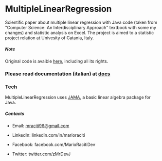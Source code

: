 # MultipleLinearRegression

Scientific  paper  about  multiple  linear  regression  with  Java  code  (taken  from  "Computer  Science:  An  Interdisciplinary  Approach"  textbook  with  some  my  changes) and statistic analysis on Excel. The project is aimed to a statistic project relation at Univesity of Catania, Italy.

##### Note

Original code is avaible [here], including all its rights.

### Please read documentation (italian) at [docs]

### Tech

MultipleLinearRegression uses [JAMA], a basic linear algebra package for Java.

##### Contacts

 - Email: mraciti96@gmail.com
 - LinkedIn: linkedin.com/in/marioraciti
 - Facebook: facebook.com/MarioRacitiDev
 - Twitter: twitter.com/zMrDevJ


   [docs]: <https://github.com/zMrDevJ/MultipleLinearRegression/blob/master/docs/REGRESSIONE%20LINEARE%20MULTIPLA.pdf>
   [JAMA]: <https://math.nist.gov/javanumerics/jama/>
   [here]: <https://introcs.cs.princeton.edu/java/97data/MultipleLinearRegression.java.html>
